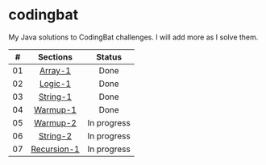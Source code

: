 # codingbat
My Java solutions to CodingBat challenges. I will add more as I solve them.

| #  | Sections |Status |
| :------: | :------------:|:------------: |
| 01  | [Array-1](https://github.com/diaid83/codingbat/tree/master/codingbat/src/arrayBat) |Done  |
| 02  | [Logic-1](https://github.com/diaid83/codingbat/tree/master/codingbat/src/logicBat)  |Done |
| 03  | [String-1](https://github.com/diaid83/codingbat/tree/master/codingbat/src/stringsBat) |Done  |
| 04  | [Warmup-1](https://github.com/diaid83/codingbat/tree/master/codingbat/src/warmupBat)  |Done |
| 05  | [Warmup-2](https://github.com/diaid83/codingbat/tree/master/codingbat/src/warmupBat2) |In progress |
| 06  | [String-2](https://github.com/diaid83/codingbat/tree/master/codingbat/src/stringBat2)  |In progress  |
| 07  | [Recursion-1](https://github.com/diaid83/codingbat/tree/master/codingbat/src/recursionBat)  |In progress  |
